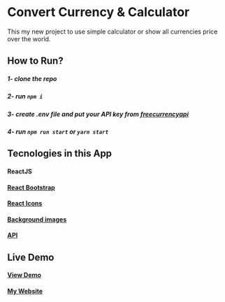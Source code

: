 # Convert Currency & Calculator

This my new project to use simple calculator or show all currencies price over the world.

## How to Run?

##### 1- clone the repo

##### 2- run `npm i`

##### 3- create .env file and put your API key from [freecurrencyapi](https://freecurrencyapi.net/)

##### 4- run `npm run start` or `yarn start`

## Tecnologies in this App

#### ReactJS

#### [React Bootstrap](https://react-bootstrap.github.io/)

#### [React Icons](https://react-icons.github.io/)

#### [Background images](https://www.freepik.com/)

#### [API](https://freecurrencyapi.net/)

## Live Demo

#### [View Demo](https://calc-convert.netlify.app/)

#### [My Website](https://maim.cf)
